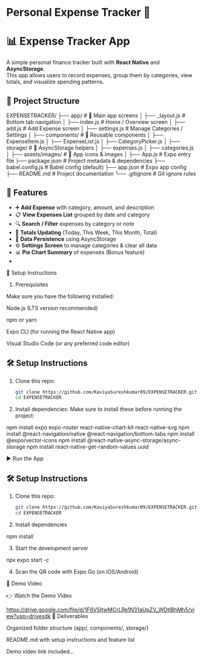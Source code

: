 # Personal Expense Tracker 👋
# 📊 Expense Tracker App

A simple personal finance tracker built with **React Native** and **AsyncStorage**.  
This app allows users to record expenses, group them by categories, view totals, and visualize spending patterns.

## 📂 Project Structure

EXPENSETRACKER/
├── app/                 # 📱 Main app screens
│   ├── _layout.js       # Bottom tab navigation
│   ├── index.js         # Home / Overview screen
│   ├── add.js           # Add Expense screen
│   ├── settings.js      # Manage Categories / Settings
│
├── components/          # 🧩 Reusable components
│   ├── ExpenseItem.js
│   ├── ExpenseList.js
│   ├── CategoryPicker.js
│
├── storage/             # 💾 AsyncStorage helpers
│   ├── expenses.js
│   ├── categories.js
│
├── assets/images/       # 🎨 App icons & images
│
├── App.js               # Expo entry file
├── package.json         # Project metadata & dependencies
├── babel.config.js      # Babel config (default)
├── app.json             # Expo app config
├── README.md            # Project documentation
└── .gitignore           # Git ignore rules

## 🚀 Features
- ➕ **Add Expense** with category, amount, and description  
- 📋 **View Expenses List** grouped by date and category  
- 🔍 **Search / Filter** expenses by category or note  
- 🧮 **Totals Updating** (Today, This Week, This Month, Total)  
- 💾 **Data Persistence** using AsyncStorage  
- ⚙️ **Settings Screen** to manage categories & clear all data  
- 📊 **Pie Chart Summary** of expenses (Bonus feature)
- 
🚀 Setup Instructions

1. Prerequisites

Make sure you have the following installed:

Node.js (LTS version recommended)

npm or yarn

Expo CLI (for running the React Native app)

Visual Studio Code (or any preferred code editor)

## 🛠️ Setup Instructions
1. Clone this repo:
   ```bash
   git clone https://github.com/KaviyaSureshkumar09/EXPENSETRACKER.git
   cd EXPENSETRACKER
 2. Install dependencies:
    Make sure to install these before running the project:

npm install expo expo-router react-native-chart-kit react-native-svg
npm install @react-navigation/native @react-navigation/bottom-tabs
npm install @expo/vector-icons
npm install @react-native-async-storage/async-storage
npm install react-native-get-random-values uuid

▶️ Run the App

## 🛠️ Setup Instructions
1. Clone this repo:
   ```bash
   git clone https://github.com/KaviyaSureshkumar09/EXPENSETRACKER.git
   cd EXPENSETRACKER

2. Install dependencies

npm install


3. Start the development server

npx expo start -c


4. Scan the QR code with Expo Go (on iOS/Android)
 




🎥 Demo Video

👉 Watch the Demo Video

https://drive.google.com/file/d/1F6V5ItwMCrLRe1N31aUpZV_WDtIBhMh5/view?usp=drivesdk
📌 Deliverables

Organized folder structure (app/, components/, storage/)

README.md with setup instructions and feature list

Demo video link included...


